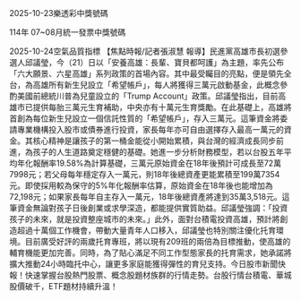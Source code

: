 
2025-10-23樂透彩中獎號碼

                                
114年 07~08月統一發票中獎號碼
                             
2025-10-24空氣品質指標
                              【焦點時報/記者張淑慧 報導】民進黨高雄市長初選參選人邱議瑩，今（21）日以「安養高雄：長輩、寶貝都呵護」為主題，率先公布「六大願景、六星高雄」系列政策的首場內容。其中最受矚目的亮點，便是領先全台，為高雄所有新生兒設立「希望帳戶」，每人將獲得三萬元啟動基金，此概念參酌美國前總統川普為兒童設立的「Trump Account」政策。邱議瑩指出，目前高雄市已提供每胎三萬元生育補助，中央亦有十萬元生育獎勵。在此基礎上，高雄將首創為每位新生兒設立一個信託性質的「希望帳戶」，存入三萬元。這筆資金將委請專業機構投入股市或債券進行投資，家長每年亦可自由選擇存入最高一萬元的資金。其核心精神是讓孩子的第一桶金能從小開始累積，與台灣的經濟成長同步前進，為孩子的人生道路奠定穩健的基礎。她進一步分析財務模型，若以台股五年平均年化報酬率19.58%為計算基礎，三萬元原始資金在18年後預計可成長至72萬7998元；若父母每年穩定存入一萬元，則18年後總資產更能累積至199萬7354元。即使採用較為保守的5%年化報酬率估算，原始資金在18年後也能增加為72,198元；如果家長每年自主存入一萬元，18年後總資產將達到35萬3,518元。這筆資金無論對孩子日後創業或求學深造，都能提供實質助益。邱議瑩強調：「投資孩子的未來，就是投資整座城市的未來。」此外，面對台積電投資高雄，預計將創造超過十萬個工作機會，帶動大量青年人口移入，邱議瑩也特別關注優化托育環境。目前廣受好評的兩歲托育專班，將以現有209班的兩倍為目標推動，使高雄的輔育機能更加完善。同時，為了貼心滿足不同工作型態家長的托育需求，她承諾將擴大推動24小時臨托中心，讓更多家庭能獲得彈性的育兒支持。今日股市新聞快報！快速掌握台股熱門股票、概念股題材族群的行情走勢。台股行情台積電、華城股價破千，ETF題材持續升溫！